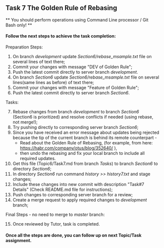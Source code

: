 ## Task 7 The Golden Rule of Rebasing

** You should perform operations using Command Line processor / Git Bash only! **

#### Follow the next steps to achieve the task completion:

Preparation Steps:

1.  On branch *development* update *Section6/rebase_msample.txt* file on several lines of text there;
2.  Commit your changes with message "DEV of Golden Rule";
3.  Push the latest commit directly to server branch *development*.
4.  On branch *Section6* update *Section6/rebase_msample.txt* file on several lines(same lines as before) of text there;
5.  Commit your changes with message "Feature of Golden Rule";
6.  Push the latest commit directly to server branch *Section6*.

Tasks:

7.  Rebase changes from branch *development* to branch *Section6* (Section6 is prioritized) and resolve conflicts if needed (using rebase, not merge!);
8.  Try pushing directly to corresponding server branch *Section6*;
9.	Since you have received an error message about updates being rejected because the tip of the current branch is behind its remote counterpart -
    - Read about the Golden Rule of Rebasing, (for example, from here: https://habr.com/company/otus/blog/352640/ ), 
    - then undo the rebasing and fix your local branch to include all required updates.
10. Get this file (Topic6/Task7.md from branch *Tasks*) to branch *Section6* to directory *Section6*;
11. In directory *Section6* run command *history >> history7.txt* and stage changes;
12. Include these changes into new commit with description "Task#7 Details" (Check README.md file for instructions);
13. Push changes to corresponding server branch for a review;
14. Create a merge request to apply required changes to *development* branch;

Final Steps - no need to merge to *master* branch:

15. Once reviewed by Tutor, task is completed.

#### Once all the steps are done, you can follow up on next Topic/Task assignment.